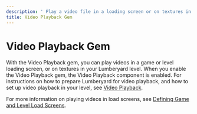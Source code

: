 ```yaml
---
description: ' Play a video file in a loading screen or on textures in &ALYlong;. '
title: Video Playback Gem
---
```

# Video Playback Gem<a name="gems-system-gem-videoplayback"></a>

With the Video Playback gem, you can play videos in a game or level loading screen, or on textures in your Lumberyard level\. When you enable the Video Playback gem, the Video Playback component is enabled\. For instructions on how to prepare Lumberyard for video playback, and how to set up video playback in your level, see [Video Playback](/docs/userguide/components/videoplayback.md)\.

For more information on playing videos in load screens, see [Defining Game and Level Load Screens](/docs/userguide/ui/editor/load-screens.md)\.